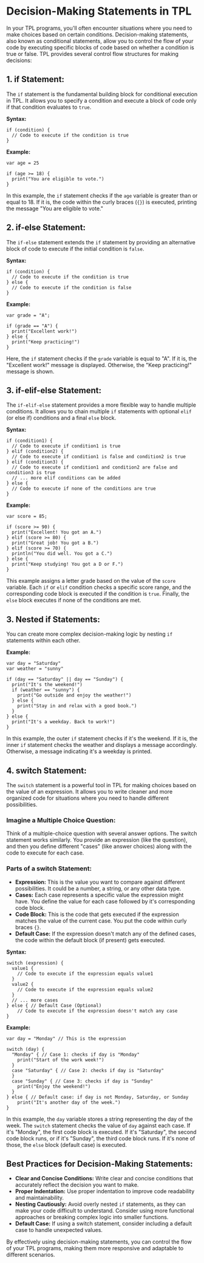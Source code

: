 # Decision-Making Statements in TPL
In your TPL programs, you'll often encounter situations where you need to make choices based on certain conditions. Decision-making statements, also known as conditional statements, allow you to control the flow of your code by executing specific blocks of code based on whether a condition is true or false. TPL provides several control flow structures for making decisions:

## 1. if Statement:
The `if` statement is the fundamental building block for conditional execution in TPL. It allows you to specify a condition and execute a block of code only if that condition evaluates to `true`.

**Syntax:**
```
if (condition) {
  // Code to execute if the condition is true
}
```

**Example:**
```
var age = 25

if (age >= 18) {
  print("You are eligible to vote.")
}
```
In this example, the `if` statement checks if the `age` variable is greater than or equal to 18. If it is, the code within the curly braces (`{}`) is executed, printing the message "You are eligible to vote."

## 2. if-else Statement:
The `if-else` statement extends the `if` statement by providing an alternative block of code to execute if the initial condition is `false`.

**Syntax:**
```
if (condition) {
  // Code to execute if the condition is true
} else {
  // Code to execute if the condition is false
}
```

**Example:**
```
var grade = "A";

if (grade == "A") {
  print("Excellent work!")
} else {
  print("Keep practicing!")
}
```

Here, the `if` statement checks if the `grade` variable is equal to "A". If it is, the "Excellent work!" message is displayed. Otherwise, the "Keep practicing!" message is shown.

## 3. if-elif-else Statement:
The `if-elif-else` statement provides a more flexible way to handle multiple conditions. It allows you to chain multiple `if` statements with optional `elif` (or else if) conditions and a final `else` block.

**Syntax:**
```
if (condition1) {
  // Code to execute if condition1 is true
} elif (condition2) {
  // Code to execute if condition1 is false and condition2 is true
} elif (condition3) {
  // Code to execute if condition1 and condition2 are false and condition3 is true
  // ... more elif conditions can be added
} else {
  // Code to execute if none of the conditions are true
}
```

**Example:**
```
var score = 85;

if (score >= 90) {
  print("Excellent! You got an A.")
} elif (score >= 80) {
  print("Great job! You got a B.")
} elif (score >= 70) {
  println("You did well. You got a C.")
} else {
  print("Keep studying! You got a D or F.")
}
```

This example assigns a letter grade based on the value of the `score` variable. Each `if` or `elif` condition checks a specific score range, and the corresponding code block is executed if the condition is `true`. Finally, the `else` block executes if none of the conditions are met.

## 3. Nested if Statements:
You can create more complex decision-making logic by nesting `if` statements within each other.

**Example:**
```
var day = "Saturday"
var weather = "sunny"

if (day == "Saturday" || day == "Sunday") {
  print("It's the weekend!")
  if (weather == "sunny") {
    print("Go outside and enjoy the weather!")
  } else {
    print("Stay in and relax with a good book.")
  }
} else {
  print("It's a weekday. Back to work!")
}
```

In this example, the outer `if` statement checks if it's the weekend. If it is, the inner `if` statement checks the weather and displays a message accordingly. Otherwise, a message indicating it's a weekday is printed.

## 4. switch Statement:
The `switch` statement is a powerful tool in TPL for making choices based on the value of an expression. It allows you to write cleaner and more organized code for situations where you need to handle different possibilities.

### Imagine a Multiple Choice Question:
Think of a multiple-choice question with several answer options. The switch statement works similarly. You provide an expression (like the question), and then you define different "cases" (like answer choices) along with the code to execute for each case.

### Parts of a switch Statement:
- **Expression:** This is the value you want to compare against different possibilities. It could be a number, a string, or any other data type.
- **Cases:** Each case represents a specific value the expression might have. You define the value for each case followed by it's corresponding code block.
- **Code Block:** This is the code that gets executed if the expression matches the value of the current case. You put the code within curly braces `{}`.
- **Default Case:** If the expression doesn't match any of the defined cases, the code within the default block (if present) gets executed.

**Syntax:**
```
switch (expression) {
  value1 {
    // Code to execute if the expression equals value1
  }
  value2 {
    // Code to execute if the expression equals value2
  }
  // ... more cases
} else { // Default Case (Optional)
    // Code to execute if the expression doesn't match any case
}
```

**Example:**
```
var day = "Monday" // This is the expression

switch (day) {
  "Monday" { // Case 1: checks if day is "Monday"
    print("Start of the work week!")
  }
  case "Saturday" { // Case 2: checks if day is "Saturday"
  }
  case "Sunday" { // Case 3: checks if day is "Sunday"
    print("Enjoy the weekend!")
  }
} else { // Default case: if day is not Monday, Saturday, or Sunday
    print("It's another day of the week.")
}
```
In this example, the `day` variable stores a string representing the day of the week. The `switch` statement checks the value of `day` against each case. If it's "Monday", the first code block is executed. If it's "Saturday", the second code block runs, or if it's "Sunday", the third code block runs. If it's none of those, the `else` block (default case) is executed.

## Best Practices for Decision-Making Statements:

- **Clear and Concise Conditions:** Write clear and concise conditions that accurately reflect the decision you want to make.
- **Proper Indentation:** Use proper indentation to improve code readability and maintainability.
- **Nesting Cautiously:** Avoid overly nested `if` statements, as they can make your code difficult to understand. Consider using more functional approaches or breaking complex logic into smaller functions.
- **Default Case:** If using a switch statement, consider including a default case to handle unexpected values.

By effectively using decision-making statements, you can control the flow of your TPL programs, making them more responsive and adaptable to different scenarios.